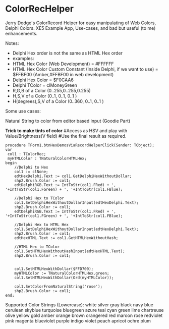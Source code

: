 # ColorRecHelper
Jerry Dodge's ColorRecord Helper for easy manipulating of Web Colors, Delphi Colors. XE5 Example App, Use-cases, and bad but useful (to me) enhancements.

Notes: 
- Delphi Hex order is not the same as HTML Hex order
- examples:
- HTML Hex Color (Web Development) = #FFFFFF
- HTML Hex Color Custom Constant (Inside Delphi, if we want to use) = $FFBF00 (Amber,#FFBF00 in web development)
- Delphi Hex Color = $F0CAA6
- Delphi TColor = clMoneyGreen
- R,G,B of a Color (0..255,0..255,0.255)
- H,S,V of a Color (0..1, 0..1, 0..1 )
- H(degrees),S,V of a Color (0..360, 0..1, 0..1 )

Some use cases:

Natural String to color from editor based input (Goodie Part)


**Trick to make tints of color**
#Access as HSV and play with Value/Brightness(V field)
#Use the final result as required.



    procedure TForm1.btnHexDemosViaRecordHelperClick(Sender: TObject);
    var
     col1 : TColorRec;
     myHTMLColor : TNaturalColorHTMLHex;
    begin
        //Delphi to Hex
        col1 := clNone;
        edtHexDelphi.Text := col1.GetDelphiHexWithoutDollar;
        shp2.Brush.Color := col1;
        edtDelphiRGB.Text := IntToStr(col1.FRed) + ', '+IntToStr(col1.FGreen) + ', '+IntToStr(col1.FBlue);

        //Delphi Hex to TColor
        col1.SetDelphiHexWithoutDollarInput(edtHexDelphi.Text);
        shp2.Brush.Color := col1;
        edtDelphiRGB.Text := IntToStr(col1.FRed) + ', '+IntToStr(col1.FGreen) + ', '+IntToStr(col1.FBlue);

        //Delphi Hex to HTML Hex
        col1.SetDelphiHexWithoutDollarInput(edtHexDelphi.Text);
        shp2.Brush.Color := col1;
        edtHexHTML.Text := col1.GetHTMLHexWithoutHash;

        //HTML Hex to TColor
        col1.SetHTMLHexWithoutHashInput(edtHexHTML.Text);
        shp2.Brush.Color := col1;


        col1.SetHTMLHexWithDollar($FFD700);
        myHTMLColor := TNaturalColorHTMLHex.green;
        col1.SetHTMLHexWithDollar(Ord(myHTMLColor));

        col1.SetColorFromNaturalString('rose');
        shp2.Brush.Color := col1;
    end;


Supported Color Strings (Lowercase):
                white 
                silver 
                gray 
                black 
                navy 
                blue 
                cerulean 
                skyblue 
                turquoise 
                bluegreen 
                azure 
                teal 
                cyan 
                green 
                lime 
                chartreuse 
                olive 
                yellow 
                gold 
                amber 
                orange 
                brown 
                orangered 
                red
                maroon 
                rose 
                redviolet 
                pink 
                magenta 
                blueviolet 
                purple 
                indigo 
                violet 
                peach 
                apricot 
                ochre 
                plum
